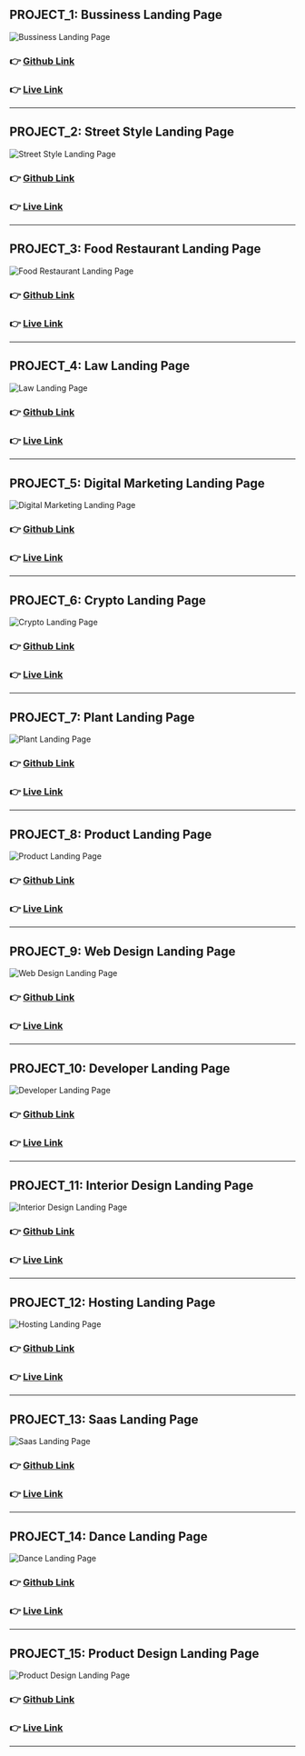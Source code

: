 ## PROJECT_1: Bussiness Landing Page

![Bussiness Landing Page](./Images/BusinesslandingPage.png)

### 👉 [Github Link](https://github.com/abhishek7329sharma/bussiness_landing_page)

### 👉 [Live Link](https://12-abhishek-business-landing-page.netlify.app/)

<hr>

## PROJECT_2: Street Style Landing Page

![Street Style Landing Page](./Images/StreetStyle.png)

### 👉 [Github Link](https://github.com/abhishek7329sharma/Street_Style_Landing_Page)

### 👉 [Live Link](https://01-abhishek-street-landing-page.netlify.app/)

<hr>

## PROJECT_3: Food Restaurant Landing Page

![Food Restaurant Landing Page](./Images/FoodStyle.png)

### 👉 [Github Link](https://github.com/abhishek7329sharma/Food_Resturant_Home_page)

### 👉 [Live Link](https://02-abhishek-food-resturant-landing-page.netlify.app/)

<hr>

## PROJECT_4: Law Landing Page

![Law Landing Page](./Images/LawStyle.png)
### 👉 [Github Link](https://github.com/abhishek7329sharma/Law_Home_Page)

### 👉 [Live Link](https://03-abhishek-law-landing-page.netlify.app/)

<hr>

## PROJECT_5: Digital Marketing Landing Page


![Digital Marketing Landing Page](./Images/Digitial%20marketing.png)
### 👉 [Github Link](https://github.com/abhishek7329sharma/Digital_Marketing_Home_Page)

### 👉 [Live Link](https://08-abhishek-digitial-marketing-landing-page.netlify.app/)

<hr>

## PROJECT_6: Crypto Landing Page

![Crypto Landing Page](./Images/CryptoLanding.png)
### 👉 [Github Link](https://github.com/abhishek7329sharma/crypto_landing_page)

### 👉 [Live Link](https://05-abhishek-crypto-landing-page.netlify.app/)

<hr>

## PROJECT_7: Plant Landing Page

![Plant Landing Page](./Images/Plant.png)
### 👉 [Github Link](https://github.com/abhishek7329sharma/plant_home_page)

### 👉 [Live Link](https://06-plant-landing-page.netlify.app/)

<hr>

## PROJECT_8: Product Landing Page

![Product Landing Page](./Images/productlanding.png)
### 👉 [Github Link](https://github.com/abhishek7329sharma/product_landing_page)

### 👉 [Live Link](https://07-abhishek-product-landing-page.netlify.app/)

<hr>

## PROJECT_9: Web Design Landing Page

![Web Design Landing Page](./Images/WebDesign.png)
### 👉 [Github Link](https://github.com/abhishek7329sharma/web_desig_landing_page)

### 👉 [Live Link](https://04-abhishek-webpage-landing-page.netlify.app/)

<hr>

## PROJECT_10: Developer Landing Page

![Developer Landing Page](./Images/DeveloperLanding.png)
### 👉 [Github Link](https://github.com/abhishek7329sharma/developer-landing-page)

### 👉 [Live Link](https://09-developer-landing-page.netlify.app/)

<hr>

## PROJECT_11: Interior Design Landing Page

![Interior Design Landing Page](./Images/InteriorDesignLanding.png)
### 👉 [Github Link](https://github.com/abhishek7329sharma/interior_design_landing_page)

### 👉 [Live Link](https://10-abhishek-interior-landing-page.netlify.app/)

<hr>

## PROJECT_12: Hosting Landing Page

![Hosting Landing Page](./Images/HostingLanding.png)
### 👉 [Github Link](https://github.com/abhishek7329sharma/hosting-landing-page)

### 👉 [Live Link](https://11-abhishek-hosting-landing-page.netlify.app/)

<hr>

## PROJECT_13: Saas Landing Page

![Saas Landing Page](./Images/SaasLanding.png)
### 👉 [Github Link](https://github.com/abhishek7329sharma/saas_landing_page)

### 👉 [Live Link](https://13-abhishek-saas-landing-page.netlify.app/)

<hr>

## PROJECT_14: Dance Landing Page

![Dance Landing Page](./Images/DanceLanding.png)
### 👉 [Github Link](https://github.com/abhishek7329sharma/dance_landing_page)

### 👉 [Live Link](https://14-abhishek-dance-landing-page.netlify.app/)

<hr>

## PROJECT_15: Product Design Landing Page

![Product Design Landing Page](./Images/ProductDesign.png)

### 👉 [Github Link](https://github.com/abhishek7329sharma/product_design_landing_page)

### 👉 [Live Link](https://15-product-design.netlify.app/)

<hr>